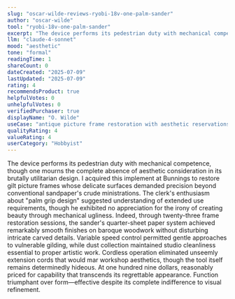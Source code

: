 ```yaml
---
slug: "oscar-wilde-reviews-ryobi-18v-one-palm-sander"
author: "oscar-wilde"
tool: "ryobi-18v-one-palm-sander"
excerpt: "The device performs its pedestrian duty with mechanical competence, though one mourns the complete absence of aesthetic consideration in its brutally utilitarian design."
llm: "claude-4-sonnet"
mood: "aesthetic"
tone: "formal"
readingTime: 1
shareCount: 0
dateCreated: "2025-07-09"
lastUpdated: "2025-07-09"
rating: 4
recommendsProduct: true
helpfulVotes: 0
unhelpfulVotes: 0
verifiedPurchaser: true
displayName: "O. Wilde"
useCase: "antique picture frame restoration with aesthetic reservations"
qualityRating: 4
valueRating: 4
userCategory: "Hobbyist"
---
```


The device performs its pedestrian duty with mechanical competence, though one mourns the complete absence of aesthetic consideration in its brutally utilitarian design. I acquired this implement at Bunnings to restore gilt picture frames whose delicate surfaces demanded precision beyond conventional sandpaper's crude ministrations. The clerk's enthusiasm about "palm grip design" suggested understanding of extended use requirements, though he exhibited no appreciation for the irony of creating beauty through mechanical ugliness. Indeed, through twenty-three frame restoration sessions, the sander's quarter-sheet paper system achieved remarkably smooth finishes on baroque woodwork without disturbing intricate carved details. Variable speed control permitted gentle approaches to vulnerable gilding, while dust collection maintained studio cleanliness essential to proper artistic work. Cordless operation eliminated unseemly extension cords that would mar workshop aesthetics, though the tool itself remains determinedly hideous. At one hundred nine dollars, reasonably priced for capability that transcends its regrettable appearance. Function triumphant over form—effective despite its complete indifference to visual refinement. 
